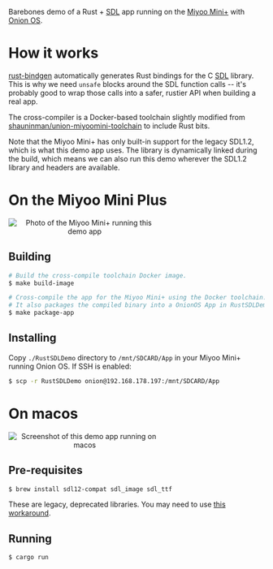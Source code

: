 Barebones demo of a Rust + [SDL](https://www.libsdl.org/) app running on the [Miyoo Mini+](https://www.miyoogame.com/product/miyoo-mini-plus-retro-handheld-game-console/) with [Onion OS](https://github.com/OnionUI/Onion).

# How it works
[rust-bindgen](https://github.com/rust-lang/rust-bindgen) automatically generates Rust bindings for the C [SDL](https://www.libsdl.org/) library. This is why we need `unsafe` blocks around the SDL function calls -- it's probably good to wrap those calls into a safer, rustier API when building a real app.

The cross-compiler is a Docker-based toolchain slightly modified from [shauninman/union-miyoomini-toolchain](https://github.com/shauninman/union-miyoomini-toolchain) to include Rust bits.

Note that the Miyoo Mini+ has only built-in support for the legacy SDL1.2, which is what this demo app uses. The library is dynamically linked during the build, which means we can also run this demo wherever the SDL1.2 library and headers are available.

# On the Miyoo Mini Plus

<p align="center" style="max-width: 300px">
 <img src="https://github.com/user-attachments/assets/68cfc2a6-705b-4011-bd1d-06f85e029d98" alt="Photo of the Miyoo Mini+ running this demo app" />
</p>

## Building
```bash
# Build the cross-compile toolchain Docker image.
$ make build-image

# Cross-compile the app for the Miyoo Mini+ using the Docker toolchain.
# It also packages the compiled binary into a OnionOS App in RustSDLDemo/.
$ make package-app
```

## Installing
Copy `./RustSDLDemo` directory to `/mnt/SDCARD/App` in your Miyoo Mini+ running Onion OS.
If SSH is enabled:

```bash
$ scp -r RustSDLDemo onion@192.168.178.197:/mnt/SDCARD/App
```

# On macos

<p align="center" style="max-width: 300px">
 <img src="https://github.com/user-attachments/assets/3676fd6f-f531-4a59-b68d-3be6436d9aa1" alt="Screenshot of this demo app running on macos" />
</p>

## Pre-requisites
```bash
$ brew install sdl12-compat sdl_image sdl_ttf
```

These are legacy, deprecated libraries. You may need to use [this workaround](https://stackoverflow.com/questions/73586208/can-you-install-disabled-homebrew-packages).

## Running
```bash
$ cargo run
```
